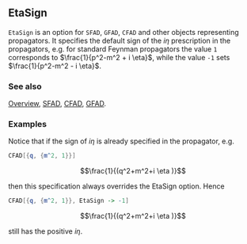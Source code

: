 ## EtaSign

`EtaSign` is an option for `SFAD`, `GFAD`, `CFAD` and other objects representing propagators. It specifies the default sign of the $i \eta$ prescription  in the propagators, e.g. for standard Feynman propagators the value `1` corresponds to $\frac{1}{p^2-m^2 + i \eta}$, while the value `-1` sets $\frac{1}{p^2-m^2 - i \eta}$.

### See also

[Overview](Extra/FeynCalc.md), [SFAD](SFAD.md), [CFAD](CFAD.md), [GFAD](GFAD.md).

### Examples

Notice that if the sign of $i \eta$ is already specified in the propagator, e.g.

```mathematica
CFAD[{q, {m^2, 1}}]
```

$$\frac{1}{(q^2+m^2+i \eta )}$$

then this specification always overrides the EtaSign option. Hence

```mathematica
CFAD[{q, {m^2, 1}}, EtaSign -> -1]
```

$$\frac{1}{(q^2+m^2+i \eta )}$$

still has the positive $i \eta$.
